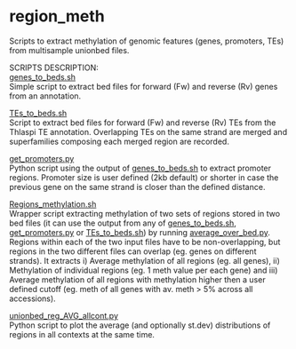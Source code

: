 # region_meth
Scripts to extract methylation of genomic features (genes, promoters, TEs) from multisample unionbed files.


SCRIPTS DESCRIPTION: <br/>
[genes_to_beds.sh](https://github.com/Dario-Galanti/WGBS_downstream/blob/main/region_meth/genes_to_beds.sh)<br/>
Simple script to extract bed files for forward (Fw) and reverse (Rv) genes from an annotation.

[TEs_to_beds.sh](https://github.com/Dario-Galanti/WGBS_downstream/blob/main/region_meth/TEs_to_beds.sh)<br/>
Script to extract bed files for forward (Fw) and reverse (Rv) TEs from the Thlaspi TE annotation. Overlapping TEs on the same strand are merged and superfamilies composing each merged region are recorded.

[get_promoters.py](https://github.com/Dario-Galanti/WGBS_downstream/blob/main/region_meth/get_promoters.py)<br/>
Python script using the output of [genes_to_beds.sh](https://github.com/Dario-Galanti/WGBS_downstream/blob/main/region_meth/genes_to_beds.sh) to extract promoter regions. Promoter size is user defined (2kb default) or shorter in case the previous gene on the same strand is closer than the defined distance.

[Regions_methylation.sh](https://github.com/Dario-Galanti/WGBS_downstream/blob/main/region_meth/Regions_methylation.sh)<br/>
Wrapper script extracting methylation of two sets of regions stored in two bed files (it can use the output from any of [genes_to_beds.sh](https://github.com/Dario-Galanti/WGBS_downstream/blob/main/region_meth/genes_to_beds.sh), [get_promoters.py](https://github.com/Dario-Galanti/WGBS_downstream/blob/main/region_meth/get_promoters.py) or [TEs_to_beds.sh](https://github.com/Dario-GalantiWGBS_downstream/blob/main/region_meth/TEs_to_beds.sh)) by running [average_over_bed.py](https://github.com/Dario-Galanti/WGBS_downstream/blob/main/average_over_bed.py). Regions within each of the two input files have to be non-overlapping, but regions in the two different files can overlap (eg. genes on different strands). It extracts i) Average methylation of all regions (eg. all genes), ii) Methylation of individual regions (eg. 1 meth value per each gene) and iii) Average methylation of all regions with methylation higher then a user defined cutoff (eg. meth of all genes with av. meth > 5% across all accessions).

[unionbed_reg_AVG_allcont.py](https://github.com/Dario-Galanti/WGBS_downstream/blob/main/region_meth/unionbed_reg_AVG_allcont.py)<br/>
Python script to plot the average (and optionally st.dev) distributions of regions in all contexts at the same time.

